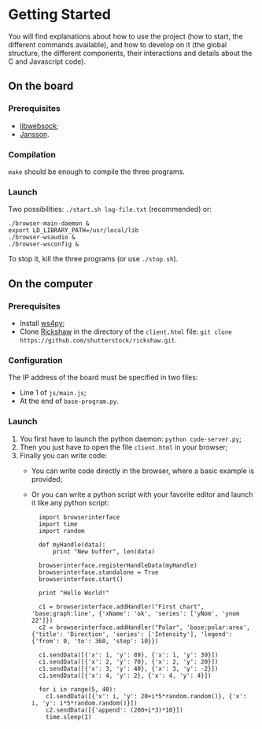 # Getting Started

You will find explanations about how to use the project (how to start, the different commands available), and how to develop on it (the global structure, the different components, their interactions and details about the C and Javascript code).

## On the board

### Prerequisites

* [libwebsock](https://github.com/payden/libwebsock);
* [Jansson](http://www.digip.org/jansson/).

### Compilation

`make` should be enough to compile the three programs.

### Launch

Two possibilities: `./start.sh log-file.txt` (recommended) or:

    ./browser-main-daemon &
    export LD_LIBRARY_PATH=/usr/local/lib
    ./browser-wsaudio &
    ./browser-wsconfig &

To stop it, kill the three programs (or use `./stop.sh`).

## On the computer

### Prerequisites

* Install [ws4py](https://ws4py.readthedocs.io/en/latest/);
* Clone [Rickshaw](https://github.com/shutterstock/rickshaw) in the directory of the `client.html` file: `git clone https://github.com/shutterstock/rickshaw.git`.


### Configuration

The IP address of the board must be specified in two files:

* Line 1 of `js/main.js`;
* At the end of `base-program.py`.

### Launch

1. You first have to launch the python daemon: `python code-server.py`;
2. Then you just have to open the file `client.html` in your browser;
3. Finally you can write code:
    - You can write code directly in the browser, where a basic example is provided;
    - Or you can write a python script with your favorite editor and launch it like any python script:

            import browserinterface
            import time
            import random

            def myHandle(data):
                print "New buffer", len(data)

            browserinterface.registerHandleData(myHandle)
            browserinterface.standalone = True
            browserinterface.start()

            print "Hello World!"

            c1 = browserinterface.addHandler("First chart", 'base:graph:line', {'xName': 'ok', 'series': ['yNom', 'ynom 22']})
            c2 = browserinterface.addHandler("Polar", 'base:polar:area', {'title': 'Direction', 'series': ['Intensity'], 'legend': {'from': 0, 'to': 360, 'step': 10}})

            c1.sendData([{'x': 1, 'y': 89}, {'x': 1, 'y': 39}])
            c1.sendData([{'x': 2, 'y': 70}, {'x': 2, 'y': 20}])
            c1.sendData([{'x': 3, 'y': 40}, {'x': 3, 'y': -2}])
            c1.sendData([{'x': 4, 'y': 2}, {'x': 4, 'y': 4}])

            for i in range(5, 40):
              c1.sendData([{'x': i, 'y': 20+i*5*random.random()}, {'x': i, 'y': i*5*random.random()}])
              c2.sendData([{'append': (200+i*3)*10}])
              time.sleep(1)
